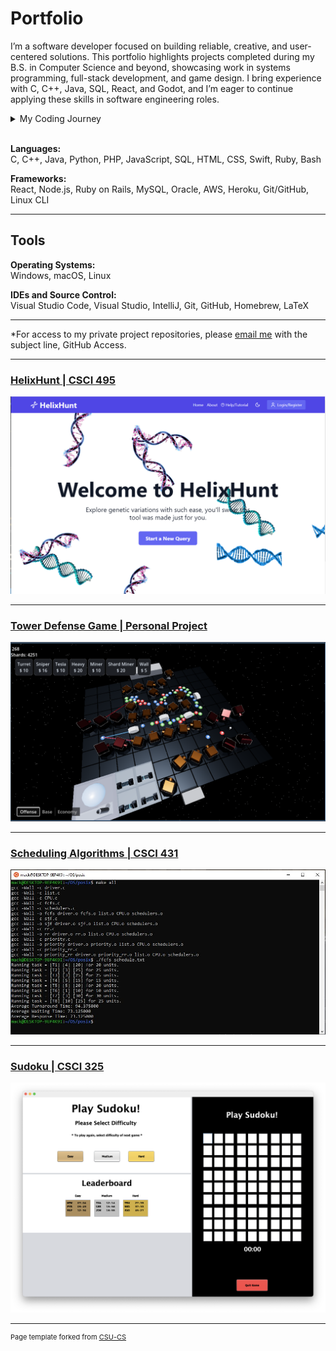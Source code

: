 Portfolio
=========
I’m a software developer focused on building reliable, creative, and user-centered solutions. This portfolio highlights projects completed during my B.S. in Computer Science and beyond, showcasing work in systems programming, full-stack development, and game design. I bring experience with C, C++, Java, SQL, React, and Godot, and I’m eager to continue applying these skills in software engineering roles.

<details>
  <summary>My Coding Journey</summary>
My journey began as a Computer Science student eager to understand how technology works at every level, from low-level systems to user-facing applications. Through coursework and personal projects, I developed strong skills in problem-solving, algorithm design, and collaborative development. Along the way, I explored languages like C++, Java, and C, while also branching into modern frameworks like React and game engines like Godot. As I continue to grow as a developer, I aim to deepen my expertise in both software engineering and systems programming, while taking on projects that challenge me to learn new tools and approaches.
</details>
<br>


**Languages:**  
C, C++, Java, Python, PHP, JavaScript, SQL, HTML, CSS, Swift, Ruby, Bash

**Frameworks:**  
React, Node.js, Ruby on Rails, MySQL, Oracle, AWS, Heroku, Git/GitHub, Linux CLI

---

## Tools

**Operating Systems:**  
Windows, macOS, Linux

**IDEs and Source Control:**  
Visual Studio Code, Visual Studio, IntelliJ, Git, GitHub, Homebrew, LaTeX

--------------------

*For access to my private project repositories, please [email me](mailto:mackwessels@gmail.com?subject=GitHub%20Access) with the subject line, GitHub Access.

---
### [HelixHunt | CSCI 495](helixhunt_project.md)

![helixhunt front page](images/helix_fig1.png)

---
### [Tower Defense Game | Personal Project](towerdefense_project.md)

![tower defense screenshot](images/towerdefense_fig1.png)

---
### [Scheduling Algorithms  | CSCI 431](scheduling_project.md)

![Project 3 Thumbnail Name](images/schedule_fig1.JPG)

---
### [Sudoku | CSCI 325](sudoku_project.md)

![Project 2 Thumbnail Name](images/sudoku_fig1.png)

---


<p style="font-size:11px">Page template forked from <a href="https://github.com/csu-cs/csci-portfolio">CSU-CS</a></p>
<!-- Remove above link if you don't want to attributive -->
